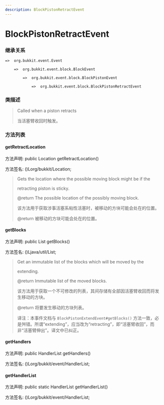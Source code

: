 ```yaml
---
description: BlockPistonRetractEvent
---
```


# BlockPistonRetractEvent

### 继承关系

    =>  org.bukkit.event.Event

        =>  org.bukkit.event.block.BlockEvent

            =>  org.bukkit.event.block.BlockPistonEvent

                =>  org.bukkit.event.block.BlockPistonRetractEvent

### 类描述

> Called when a piston retracts
> 
> <p>
> 
> 当活塞臂收回时触发。

### 方法列表

#### getRetractLocation

方法声明: public Location getRetractLocation()

方法签名: ()Lorg/bukkit/Location;

> Gets the location where the possible moving block might be if the
> 
> retracting piston is sticky.
> 
> @return The possible location of the possibly moving block.
> 
> <p>
> 
> 该方法用于获取涉事活塞系粘性活塞时，被移动的方块可能会处在的位置。
> 
> @return 被移动的方块可能会处在的位置。

#### getBlocks

方法声明: public List<Block> getBlocks()

方法签名: ()Ljava/util/List;

> Get an immutable list of the blocks which will be moved by the
> 
> extending.
> 
> @return Immutable list of the moved blocks.
> 
> <p>
> 
> 该方法用于获取一个不可修改的列表，其间存储有全部因活塞臂收回而将发生移动的方块。
> 
> @return 将要发生移动的方块列表。
> 
> <p>
> 
> 译注：本事件文档与 `BlockPistonExtendEvent#getBlocks()` 方法一致，必是舛错。所谓“extending”，应当改为“retracting”，即“活塞臂收回”，而非“活塞臂伸出”。译文中已纠正。

#### getHandlers

方法声明: public HandlerList getHandlers()

方法签名: ()Lorg/bukkit/event/HandlerList;

#### getHandlerList

方法声明: public static HandlerList getHandlerList()

方法签名: ()Lorg/bukkit/event/HandlerList;